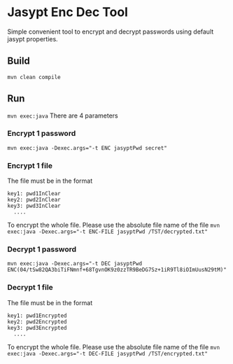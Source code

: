 # Jasypt Enc Dec Tool
Simple convenient tool to encrypt and decrypt passwords using default jasypt properties.

## Build
`mvn clean compile`

## Run
`mvn exec:java`
There are 4 parameters
### Encrypt 1 password
`mvn exec:java -Dexec.args="-t ENC jasyptPwd secret"`
### Encrypt 1 file
The file must be in the format
```text
key1: pwd1InClear
key2: pwd2InClear
key3: pwd3InClear
  ....
```
To encrypt the whole file. Please use the absolute file name of the file
`mvn exec:java -Dexec.args="-t ENC-FILE jasyptPwd /TST/decrypted.txt"`

### Decrypt 1 password
`mvn exec:java -Dexec.args="-t DEC jasyptPwd ENC(04/tSw82QA3biTiFNmnf+68TgvnOK9z0zzTR9BeDG7Sz+1iR9Tl8iOImUusN29tM)"`
### Decrypt 1 file
The file must be in the format
```text
key1: pwd1Encrypted
key2: pwd2Encrypted
key3: pwd3Encrypted
  ....
```
To encrypt the whole file. Please use the absolute file name of the file
`mvn exec:java -Dexec.args="-t DEC-FILE jasyptPwd /TST/encrypted.txt"`

